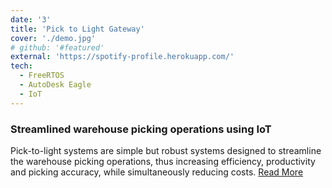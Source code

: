 ```yaml
---
date: '3'
title: 'Pick to Light Gateway'
cover: './demo.jpg'
# github: '#featured'
external: 'https://spotify-profile.herokuapp.com/'
tech:
  - FreeRTOS
  - AutoDesk Eagle
  - IoT
---
```


### Streamlined warehouse picking operations using IoT
Pick-to-light systems are simple but robust systems designed to streamline the warehouse picking operations, thus increasing efficiency, productivity and picking accuracy, while simultaneously reducing costs.
[Read More](https://medium.com/@marutimuthu/the-pick-to-light-system-78d5c35c8057)